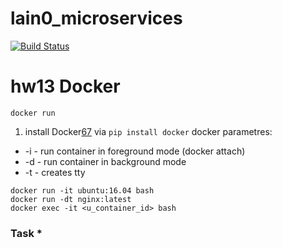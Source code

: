 # lain0_microservices

[![Build Status](https://api.travis-ci.org/Otus-DevOps-2018-02/lain0_microservices.svg?branch=master)](https://api.travis-ci.org/Otus-DevOps-2018-02/lain0_microservices)

# hw13 Docker
[67]: https://docs.docker.com/install/linux/docker-ce/ubuntu/
`docker run`
1) install Docker[67] via `pip install docker`
docker parametres:
- -i - run container in foreground mode (docker attach)
- -d - run container in background mode
- -t - creates tty
```
docker run -it ubuntu:16.04 bash
docker run -dt nginx:latest
docker exec -it <u_container_id> bash
```
### Task *
